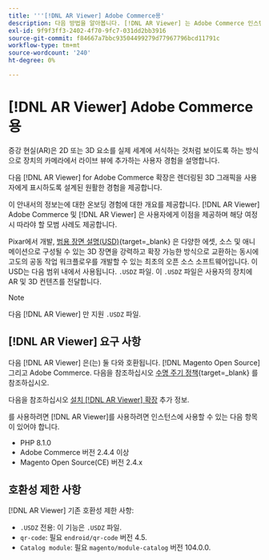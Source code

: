```yaml
---
title: '''[!DNL AR Viewer] Adobe Commerce용'
description: 다음 방법을 알아봅니다. [!DNL AR Viewer] 는 Adobe Commerce 인스턴스 및 확장을 성공적으로 온보딩하고 설정하는 방법에 도움이 될 수 있습니다.
exl-id: 9f9f3ff3-2402-4f70-9fc7-031dd2bb3916
source-git-commit: f84667a7bbc93504499279d77967796bcd11791c
workflow-type: tm+mt
source-wordcount: '240'
ht-degree: 0%

---
```


# [!DNL AR Viewer] Adobe Commerce용

증강 현실(AR)은 2D 또는 3D 요소를 실제 세계에 서식하는 것처럼 보이도록 하는 방식으로 장치의 카메라에서 라이브 뷰에 추가하는 사용자 경험을 설명합니다.

다음 [!DNL AR Viewer] for Adobe Commerce 확장은 렌더링된 3D 그래픽을 사용자에게 표시하도록 설계된 원활한 경험을 제공합니다.

이 안내서의 정보는에 대한 온보딩 경험에 대한 개요를 제공합니다. [!DNL AR Viewer] Adobe Commerce 및 [!DNL AR Viewer] 은 사용자에게 이점을 제공하며 해당 여정 시 따라야 할 모범 사례도 제공합니다.

Pixar에서 개발, [범용 장면 설명(USD)](https://www.pixar.com/usd){target=_blank} 은 다양한 에셋, 소스 및 애니메이션으로 구성될 수 있는 3D 장면을 강력하고 확장 가능한 방식으로 교환하는 동시에 고도의 공동 작업 워크플로우를 개발할 수 있는 최초의 오픈 소스 소프트웨어입니다. 이 USD는 다음 범위 내에서 사용됩니다. `.USDZ` 파일. 이 `.USDZ` 파일은 사용자의 장치에 AR 및 3D 컨텐츠를 전달합니다.

>[!NOTE]
>
> 다음 [!DNL AR Viewer] 만 지원 `.USDZ` 파일.

## [!DNL AR Viewer] 요구 사항

다음 [!DNL AR Viewer] 은(는) 둘 다와 호환됩니다. [!DNL Magento Open Source] 그리고 Adobe Commerce. 다음을 참조하십시오 [수명 주기 정책](https://experienceleague.adobe.com/docs/commerce-operations/release/planning/lifecycle-policy.html){target=_blank} 를 참조하십시오.

다음을 참조하십시오 [설치 [!DNL AR Viewer] 확장](../catalog/ar-viewer-setup.md) 추가 정보.

를 사용하려면 [!DNL AR Viewer]를 사용하려면 인스턴스에 사용할 수 있는 다음 항목이 있어야 합니다.

* PHP 8.1.0
* Adobe Commerce 버전 2.4.4 이상
* Magento Open Source(CE) 버전 2.4.x

## 호환성 제한 사항

[!DNL AR Viewer] 기존 호환성 제한 사항:

* `.USDZ` 전용: 이 기능은 `.USDZ` 파일.
* `qr-code`: 필요 `endroid/qr-code` 버전 4.5.
* `Catalog module`: 필요 `magento/module-catalog` 버전 104.0.0.

